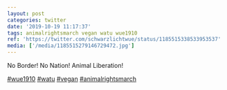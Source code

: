 ```yaml
---
layout: post
categories: twitter
date: '2019-10-19 11:17:37'
tags: animalrightsmarch vegan watu wue1910
ref: 'https://twitter.com/schwarzlichtwue/status/1185515338533953537'
media: ['/media/1185515279146729472.jpg']
---
```

No Border! No Nation! Animal Liberation!

[#wue1910](/t/wue1910) [#watu](/t/watu) [#vegan](/t/vegan) [#animalrightsmarch](/t/animalrightsmarch) 